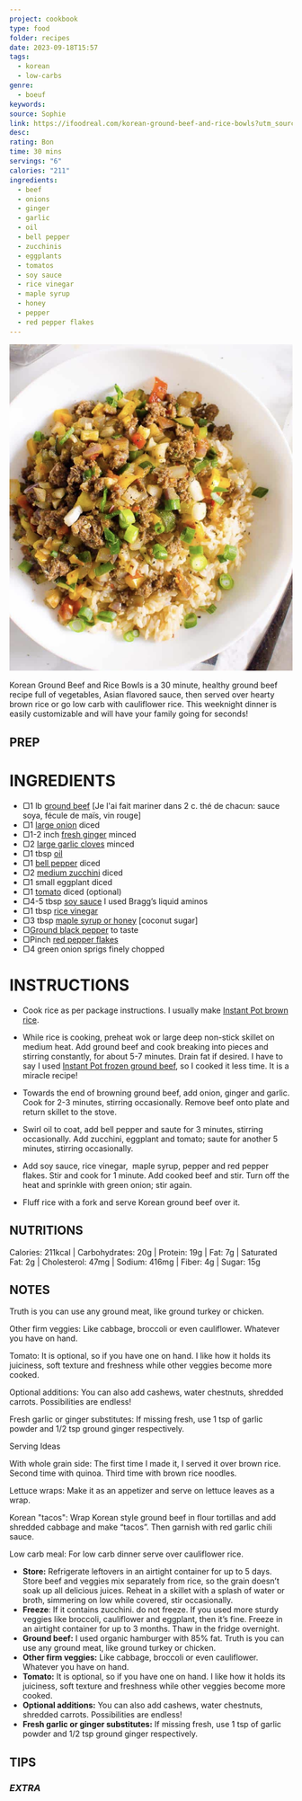 ```yaml
---
project: cookbook
type: food
folder: recipes
date: 2023-09-18T15:57
tags:
  - korean
  - low-carbs
genre:
  - boeuf
keywords: 
source: Sophie
link: https://ifoodreal.com/korean-ground-beef-and-rice-bowls?utm_source=newsletter&utm_medium=email&utm_campaign=Forever-Series#wprm-recipe-container-49432
desc: 
rating: Bon
time: 30 mins
servings: "6"
calories: "211"
ingredients:
  - beef
  - onions
  - ginger
  - garlic
  - oil
  - bell pepper
  - zucchinis
  - eggplants
  - tomatos
  - soy sauce
  - rice vinegar
  - maple syrup
  - honey
  - pepper
  - red pepper flakes
---
```


![IMAGE](image_71.png)


Korean Ground Beef and Rice Bowls is a 30 minute, healthy ground beef recipe full of vegetables, Asian flavored sauce, then served over hearty brown rice or go low carb with cauliflower rice. This weeknight dinner is easily customizable and will have your family going for seconds!


## PREP


# INGREDIENTS

- ▢1 lb [ground beef](https://www.target.com/p/all-natural-85-15-ground-beef-1lb-good-38-gather-8482/-/A-13288295&aflt=plt?aflt=plt) [Je l'ai fait mariner dans 2 c. thé de chacun: sauce soya, fécule de maïs, vin rouge]
- ▢1 [large onion](https://www.target.com/p/red-onion-each/-/A-14917313?aflt=plt) diced
- ▢1-2 inch [fresh ginger](https://www.target.com/p/ginger-root-6oz/-/A-23974827?aflt=plt#lnk=sametab) minced
- ▢2 [large garlic cloves](https://www.target.com/p/spice-world-fresh-whole-garlic-3ct-bag/-/A-14917318?aflt=plt#lnk=sametab) minced
- ▢1 tbsp [oil](https://amzn.to/3H4ef0z)
- ▢1 [bell pepper](https://www.target.com/p/tri-colored-bell-peppers-16oz-3ct-good-38-gather-8482-packaging-may-vary/-/A-78832378?aflt=plt) diced
- ▢2 [medium zucchini](https://www.target.com/p/organic-zucchini-2ct/-/A-85825253?aflt=plt#lnk=sametab) diced
- ▢1 small eggplant diced
- ▢1 [tomato](https://www.target.com/p/beefsteak-tomatoes-13oz-2ct-good-38-gather-8482-packaging-may-vary/-/A-82628083?aflt=plt#lnk=sametab) diced (optional)
- ▢4-5 tbsp [soy sauce](https://amzn.to/3bYdOX6) I used Bragg’s liquid aminos
- ▢1 tbsp [rice vinegar](https://amzn.to/3bZoxRj)
- ▢3 tbsp [maple syrup or honey](https://amzn.to/3037uLo) [coconut sugar]
- ▢[Ground black pepper](https://amzn.to/3kH0r2D) to taste
- ▢Pinch [red pepper flakes](https://amzn.to/3qnZXSC)
- ▢4 green onion sprigs finely chopped


# INSTRUCTIONS

- Cook rice as per package instructions. I usually make [Instant Pot brown rice](https://ifoodreal.com/instant-pot-brown-rice/).
    
- While rice is cooking, preheat wok or large deep non-stick skillet on medium heat. Add ground beef and cook breaking into pieces and stirring constantly, for about 5-7 minutes. Drain fat if desired. I have to say I used [Instant Pot frozen ground beef](https://ifoodreal.com/instant-pot-frozen-ground-beef-turkey/), so I cooked it less time. It is a miracle recipe!
    
- Towards the end of browning ground beef, add onion, ginger and garlic. Cook for 2-3 minutes, stirring occasionally. Remove beef onto plate and return skillet to the stove.
    
- Swirl oil to coat, add bell pepper and saute for 3 minutes, stirring occasionally. Add zucchini, eggplant and tomato; saute for another 5 minutes, stirring occasionally.
    
- Add soy sauce, rice vinegar,  maple syrup, pepper and red pepper flakes. Stir and cook for 1 minute. Add cooked beef and stir. Turn off the heat and sprinkle with green onion; stir again.
    
- Fluff rice with a fork and serve Korean ground beef over it.

## NUTRITIONS

Calories: 211kcal | Carbohydrates: 20g | Protein: 19g | Fat: 7g | Saturated Fat: 2g | Cholesterol: 47mg | Sodium: 416mg | Fiber: 4g | Sugar: 15g



## NOTES

Truth is you can use any ground meat, like ground turkey or chicken.

Other firm veggies: Like cabbage, broccoli or even cauliflower. Whatever you have on hand.

Tomato: It is optional, so if you have one on hand. I like how it holds its juiciness, soft texture and freshness while other veggies become more cooked.

Optional additions: You can also add cashews, water chestnuts, shredded carrots. Possibilities are endless!

Fresh garlic or ginger substitutes: If missing fresh, use 1 tsp of garlic powder and 1/2 tsp ground ginger respectively.

Serving Ideas

With whole grain side: The first time I made it, I served it over brown rice. Second time with quinoa. Third time with brown rice noodles.

Lettuce wraps: Make it as an appetizer and serve on lettuce leaves as a wrap.

Korean "tacos": Wrap Korean style ground beef in flour tortillas and add shredded cabbage and make “tacos”. Then garnish with red garlic chili sauce.

Low carb meal: For low carb dinner serve over cauliflower rice.




- **Store:** Refrigerate leftovers in an airtight container for up to 5 days. Store beef and veggies mix separately from rice, so the grain doesn’t soak up all delicious juices. Reheat in a skillet with a splash of water or broth, simmering on low while covered, stir occasionally. 
- **Freeze**: If it contains zucchini. do not freeze. If you used more sturdy veggies like broccoli, cauliflower and eggplant, then it’s fine. Freeze in an airtight container for up to 3 months. Thaw in the fridge overnight.
- **Ground beef:** I used organic hamburger with 85% fat. Truth is you can use any ground meat, like ground turkey or chicken.
- **Other firm veggies:** Like cabbage, broccoli or even cauliflower. Whatever you have on hand.
- **Tomato:** It is optional, so if you have one on hand. I like how it holds its juiciness, soft texture and freshness while other veggies become more cooked.
- **Optional additions:** You can also add cashews, water chestnuts, shredded carrots. Possibilities are endless!
- **Fresh garlic or ginger substitutes:** If missing fresh, use 1 tsp of garlic powder and 1/2 tsp ground ginger respectively.



## TIPS



### *EXTRA*



